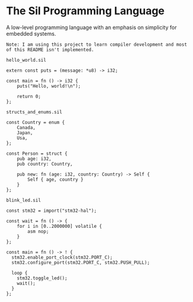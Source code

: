 # The Sil Programming Language

A low-level programming language with an emphasis on simplicity for embedded systems.

`Note: I am using this project to learn compiler development and most of this README isn't implemented.`


`hello_world.sil`
```
extern const puts = (message: *u8) -> i32;

const main = fn () -> i32 {
    puts("Hello, world!\n");

    return 0;
};
```

`structs_and_enums.sil`
```
const Country = enum {
    Canada,
    Japan,
    Usa,
};

const Person = struct {
    pub age: i32,
    pub country: Country,

    pub new: fn (age: i32, country: Country) -> Self {
        Self { age, country }
    }
};
```

`blink_led.sil`
```
const stm32 = import("stm32-hal");

const wait = fn () -> {
    for i in [0..2000000] volatile {
        asm nop;
    }
};

const main = fn () -> ! { 
  stm32.enable_port_clock(stm32.PORT_C);
  stm32.configure_port(stm32.PORT_C, stm32.PUSH_PULL);

  loop {
    stm32.toggle_led();
    wait();
  }
};
```
